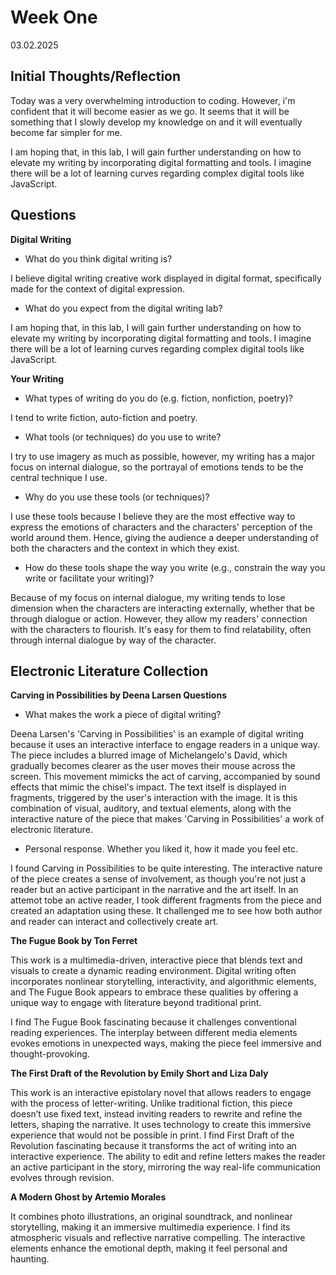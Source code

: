 # Week One 
03.02.2025
## Initial Thoughts/Reflection
<p> Today was a very overwhelming introduction to coding. However, i'm confident that it will become easier as we go. It seems that it will be something that I slowly develop my knowledge on and it will eventually become far simpler for me. </p>
<p> I am hoping that, in this lab, I will gain further understanding on how to elevate my writing by incorporating digital formatting and tools. I imagine there will be a lot of learning curves regarding complex digital tools like JavaScript.</p>

## Questions
**Digital Writing**
- What do you think digital writing is?

I believe digital writing creative work displayed in digital format, specifically made for the context of digital expression.
- What do you expect from the digital writing lab?

I am hoping that, in this lab, I will gain further understanding on how to elevate my writing by incorporating digital formatting and tools. I imagine there will be a lot of learning curves regarding complex digital tools like JavaScript.

**Your Writing**
- What types of writing do you do (e.g. fiction, nonfiction, poetry)?

I tend to write fiction, auto-fiction and poetry.
- What tools (or techniques) do you use to write?

I try to use imagery as much as possible, however, my writing has a major focus on internal dialogue, so the portrayal of emotions tends to be the central technique I use.
- Why do you use these tools (or techniques)?

I use these tools because I believe they are the most effective way to express the emotions of characters and the characters' perception of the world around them. Hence, giving the audience a deeper understanding of both the characters and the context in which they exist.
- How do these tools shape the way you write (e.g., constrain the way you write or facilitate your writing)?

Because of my focus on internal dialogue, my writing tends to lose dimension when the characters are interacting externally, whether that be through dialogue or action. However, they allow my readers' connection with the characters to flourish. It's easy for them to find relatability, often through internal dialogue by way of the character.

## Electronic Literature Collection
**Carving in Possibilities by Deena Larsen Questions**
- What makes the work a piece of digital writing?

Deena Larsen's 'Carving in Possibilities' is an example of digital writing because it uses an interactive interface to engage readers in a unique way. The piece includes a blurred image of Michelangelo's David, which gradually becomes clearer as the user moves their mouse across the screen. This movement mimicks the act of carving, accompanied by sound effects that mimic the chisel's impact. The text itself is displayed in fragments, triggered by the user's interaction with the image.
It is this combination of visual, auditory, and textual elements, along with the interactive nature of the piece that makes 'Carving in Possibilities' a work of electronic literature.

-  Personal response. Whether you liked it, how it made you feel etc.

I found Carving in Possibilities to be quite interesting. The interactive nature of the piece creates a sense of involvement, as though you're not just a reader but an active participant in the narrative and the art itself. In an attemot tobe an active reader, I took different fragments from the piece and created an adaptation using these. It challenged me to see how both author and reader can interact and collectively create art. 

**The Fugue Book by Ton Ferret**

This work is a multimedia-driven, interactive piece that blends text and visuals to create a dynamic reading environment. Digital writing often incorporates nonlinear storytelling, interactivity, and algorithmic elements, and The Fugue Book appears to embrace these qualities by offering a unique way to engage with literature beyond traditional print. 

I find The Fugue Book fascinating because it challenges conventional reading experiences. The interplay between different media elements evokes emotions in unexpected ways, making the piece feel immersive and thought-provoking. 

**The First Draft of the Revolution by Emily Short and Liza Daly**

This work is an interactive epistolary novel that allows readers to engage with the process of letter-writing. Unlike traditional fiction, this piece doesn’t use fixed text, instead inviting readers to rewrite and refine the letters, shaping the narrative. It uses technology to create this immersive experience that would not be possible in print.
I find First Draft of the Revolution fascinating because it transforms the act of writing into an interactive experience. The ability to edit and refine letters makes the reader an active participant in the story, mirroring the way real-life communication evolves through revision.

**A Modern Ghost by Artemio Morales**

It combines photo illustrations, an original soundtrack, and nonlinear storytelling, making it an immersive multimedia experience. 
I find its atmospheric visuals and reflective narrative compelling. The interactive elements enhance the emotional depth, making it feel personal and haunting. 
